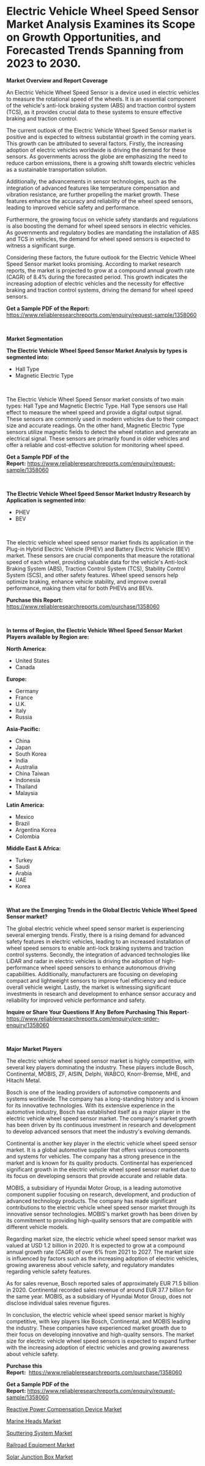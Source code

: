 <p><h1>Electric Vehicle Wheel Speed Sensor Market Analysis Examines its Scope on Growth Opportunities, and Forecasted Trends Spanning from 2023 to 2030.</h1></p><p><strong>Market Overview and Report Coverage</strong></p>
<p><p>An Electric Vehicle Wheel Speed Sensor is a device used in electric vehicles to measure the rotational speed of the wheels. It is an essential component of the vehicle's anti-lock braking system (ABS) and traction control system (TCS), as it provides crucial data to these systems to ensure effective braking and traction control.</p><p>The current outlook of the Electric Vehicle Wheel Speed Sensor market is positive and is expected to witness substantial growth in the coming years. This growth can be attributed to several factors. Firstly, the increasing adoption of electric vehicles worldwide is driving the demand for these sensors. As governments across the globe are emphasizing the need to reduce carbon emissions, there is a growing shift towards electric vehicles as a sustainable transportation solution.</p><p>Additionally, the advancements in sensor technologies, such as the integration of advanced features like temperature compensation and vibration resistance, are further propelling the market growth. These features enhance the accuracy and reliability of the wheel speed sensors, leading to improved vehicle safety and performance.</p><p>Furthermore, the growing focus on vehicle safety standards and regulations is also boosting the demand for wheel speed sensors in electric vehicles. As governments and regulatory bodies are mandating the installation of ABS and TCS in vehicles, the demand for wheel speed sensors is expected to witness a significant surge.</p><p>Considering these factors, the future outlook for the Electric Vehicle Wheel Speed Sensor market looks promising. According to market research reports, the market is projected to grow at a compound annual growth rate (CAGR) of 8.4% during the forecasted period. This growth indicates the increasing adoption of electric vehicles and the necessity for effective braking and traction control systems, driving the demand for wheel speed sensors.</p></p>
<p><strong>Get a Sample PDF of the Report:</strong> <a href="https://www.reliableresearchreports.com/enquiry/request-sample/1358060">https://www.reliableresearchreports.com/enquiry/request-sample/1358060</a></p>
<p>&nbsp;</p>
<p><strong>Market Segmentation</strong></p>
<p><strong>The Electric Vehicle Wheel Speed Sensor Market Analysis by types is segmented into:</strong></p>
<p><ul><li>Hall Type</li><li>Magnetic Electric Type</li></ul></p>
<p>&nbsp;</p>
<p><p>The Electric Vehicle Wheel Speed Sensor market consists of two main types: Hall Type and Magnetic Electric Type. Hall Type sensors use Hall effect to measure the wheel speed and provide a digital output signal. These sensors are commonly used in modern vehicles due to their compact size and accurate readings. On the other hand, Magnetic Electric Type sensors utilize magnetic fields to detect the wheel rotation and generate an electrical signal. These sensors are primarily found in older vehicles and offer a reliable and cost-effective solution for monitoring wheel speed.</p></p>
<p><strong>Get a Sample PDF of the Report:</strong>&nbsp;<a href="https://www.reliableresearchreports.com/enquiry/request-sample/1358060">https://www.reliableresearchreports.com/enquiry/request-sample/1358060</a></p>
<p>&nbsp;</p>
<p><strong>The Electric Vehicle Wheel Speed Sensor Market Industry Research by Application is segmented into:</strong></p>
<p><ul><li>PHEV</li><li>BEV</li></ul></p>
<p>&nbsp;</p>
<p><p>The electric vehicle wheel speed sensor market finds its application in the Plug-in Hybrid Electric Vehicle (PHEV) and Battery Electric Vehicle (BEV) market. These sensors are crucial components that measure the rotational speed of each wheel, providing valuable data for the vehicle's Anti-lock Braking System (ABS), Traction Control System (TCS), Stability Control System (SCS), and other safety features. Wheel speed sensors help optimize braking, enhance vehicle stability, and improve overall performance, making them vital for both PHEVs and BEVs.</p></p>
<p><strong>Purchase this Report:</strong>&nbsp; <a href="https://www.reliableresearchreports.com/purchase/1358060">https://www.reliableresearchreports.com/purchase/1358060</a></p>
<p>&nbsp;</p>
<p><strong>In terms of Region, the Electric Vehicle Wheel Speed Sensor Market Players available by Region are:</strong></p>
<p>
    <p> <strong> North America: </strong>
        <ul>
            <li>United States</li>
            <li>Canada</li>
        </ul>
        </p> 
    <p> <strong> Europe: </strong>
        <ul>
            <li>Germany</li>
            <li>France</li>
            <li>U.K.</li>
            <li>Italy</li>
            <li>Russia</li>
        </ul>
        </p> 
    <p> <strong> Asia-Pacific: </strong>
        <ul>
            <li>China</li>
            <li>Japan</li>
            <li>South Korea</li>
            <li>India</li>
            <li>Australia</li>
            <li>China Taiwan</li>
            <li>Indonesia</li>
            <li>Thailand</li>
            <li>Malaysia</li>
        </ul>
        </p> 
    <p> <strong> Latin America: </strong>
        <ul>
            <li>Mexico</li>
            <li>Brazil</li>
            <li>Argentina Korea</li>
            <li>Colombia</li>
        </ul>
        </p> 
    <p> <strong> Middle East & Africa: </strong>
        <ul>
            <li>Turkey</li>
            <li>Saudi</li>
            <li>Arabia</li>
            <li>UAE</li>
            <li>Korea</li>
        </ul>
    </p>
    </p>
<p>&nbsp;</p>
<p><strong>What are the Emerging Trends in the Global Electric Vehicle Wheel Speed Sensor market?</strong></p>
<p><p>The global electric vehicle wheel speed sensor market is experiencing several emerging trends. Firstly, there is a rising demand for advanced safety features in electric vehicles, leading to an increased installation of wheel speed sensors to enable anti-lock braking systems and traction control systems. Secondly, the integration of advanced technologies like LiDAR and radar in electric vehicles is driving the adoption of high-performance wheel speed sensors to enhance autonomous driving capabilities. Additionally, manufacturers are focusing on developing compact and lightweight sensors to improve fuel efficiency and reduce overall vehicle weight. Lastly, the market is witnessing significant investments in research and development to enhance sensor accuracy and reliability for improved vehicle performance and safety.</p></p>
<p><strong>Inquire or Share Your Questions If Any Before Purchasing This Report</strong>- <a href="https://www.reliableresearchreports.com/enquiry/pre-order-enquiry/1358060">https://www.reliableresearchreports.com/enquiry/pre-order-enquiry/1358060</a></p>
<p>&nbsp;</p>
<p><strong>Major Market Players</strong></p>
<p><p>The electric vehicle wheel speed sensor market is highly competitive, with several key players dominating the industry. These players include Bosch, Continental, MOBIS, ZF, AISIN, Delphi, WABCO, Knorr-Bremse, MHE, and Hitachi Metal.</p><p>Bosch is one of the leading providers of automotive components and systems worldwide. The company has a long-standing history and is known for its innovative technologies. With its extensive experience in the automotive industry, Bosch has established itself as a major player in the electric vehicle wheel speed sensor market. The company's market growth has been driven by its continuous investment in research and development to develop advanced sensors that meet the industry's evolving demands.</p><p>Continental is another key player in the electric vehicle wheel speed sensor market. It is a global automotive supplier that offers various components and systems for vehicles. The company has a strong presence in the market and is known for its quality products. Continental has experienced significant growth in the electric vehicle wheel speed sensor market due to its focus on developing sensors that provide accurate and reliable data.</p><p>MOBIS, a subsidiary of Hyundai Motor Group, is a leading automotive component supplier focusing on research, development, and production of advanced technology products. The company has made significant contributions to the electric vehicle wheel speed sensor market through its innovative sensor technologies. MOBIS's market growth has been driven by its commitment to providing high-quality sensors that are compatible with different vehicle models.</p><p>Regarding market size, the electric vehicle wheel speed sensor market was valued at USD 1.2 billion in 2020. It is expected to grow at a compound annual growth rate (CAGR) of over 6% from 2021 to 2027. The market size is influenced by factors such as the increasing adoption of electric vehicles, growing awareness about vehicle safety, and regulatory mandates regarding vehicle safety features.</p><p>As for sales revenue, Bosch reported sales of approximately EUR 71.5 billion in 2020. Continental recorded sales revenue of around EUR 37.7 billion for the same year. MOBIS, as a subsidiary of Hyundai Motor Group, does not disclose individual sales revenue figures.</p><p>In conclusion, the electric vehicle wheel speed sensor market is highly competitive, with key players like Bosch, Continental, and MOBIS leading the industry. These companies have experienced market growth due to their focus on developing innovative and high-quality sensors. The market size for electric vehicle wheel speed sensors is expected to expand further with the increasing adoption of electric vehicles and growing awareness about vehicle safety.</p></p>
<p><strong>Purchase this Report:</strong>&nbsp;&nbsp;<a href="https://www.reliableresearchreports.com/purchase/1358060">https://www.reliableresearchreports.com/purchase/1358060</a></p>
<p></p>
<p><strong>Get a Sample PDF of the Report:</strong>&nbsp;<a href="https://www.reliableresearchreports.com/enquiry/request-sample/1358060">https://www.reliableresearchreports.com/enquiry/request-sample/1358060</a></p>
<p><p><a href="https://www.linkedin.com/pulse/reactive-power-compensation-device-market-size-share-amp-y1rme/">Reactive Power Compensation Device Market</a></p><p><a href="https://www.linkedin.com/pulse/marine-heads-market-size-growth-forecast-from-2023-2030-1ejte/">Marine Heads Market</a></p><p><a href="https://medium.com/@germanwolff65/sputtering-system-market-the-key-to-successful-business-strategy-forecast-till-2030-0a3284cdb57c">Sputtering System Market</a></p><p><a href="https://www.linkedin.com/pulse/railroad-equipment-market-size-share-amp-trends-analysis-zhyze/">Railroad Equipment Market</a></p><p><a href="https://medium.com/@kcekkboop72786/solar-junction-box-market-trends-forecast-and-competitive-analysis-to-2030-289f0363a924">Solar Junction Box Market</a></p></p>